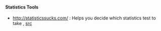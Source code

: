 #### Statistics Tools
- http://statisticssucks.com/ : Helps you decide which statistics test to take , [src](https://www.reddit.com/r/statistics/comments/77wfqp/i_made_a_simple_app_to_help_less_stats_savvy/)
